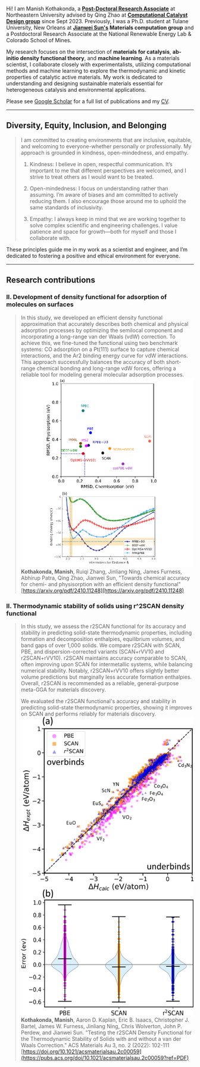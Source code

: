 <!-- Google tag (gtag.js) -->
<script async src="https://www.googletagmanager.com/gtag/js?id=G-6KTXKWMYF3"></script>
<script>
  window.dataLayer = window.dataLayer || [];
  function gtag(){dataLayer.push(arguments);}
  gtag('js', new Date());

  gtag('config', 'G-6KTXKWMYF3');
</script>

Hi! I am Manish Kothakonda, a **[Post-Doctoral Research Associate](https://coe.northeastern.edu/people/kothakonda-manish-kumar/)** at Northeastern University advised by Qing Zhao at **[Computational Catalyst Design group](https://www.qzhao-neu.com/)** since Sept 2023. Previously, I was a Ph.D. student at Tulane University, New Orleans at **[Jianwei Sun's](https://www.matcomp.org/) Materials computation group** and a Postdoctoral Research Associate at the National Renewable Energy Lab & Colorado School of Mines.

My research focuses on the intersection of **materials for catalysis**, **ab-initio density functional theory**, and **machine learning**. As a materials scientist, I collaborate closely with experimentalists, utilizing computational methods and machine learning to explore the thermodynamic and kinetic properties of catalytic active materials. My work is dedicated to understanding and designing sustainable materials essential for heterogeneous catalysis and environmental applications.

Please see [Google Scholar](https://scholar.google.com/citations?user=chmsWhIAAAAJ&hl=en) for a full list of publications and my [CV](https://manishkothakonda.github.io/assets/files/MK_CV_1310.pdf). 

___

## Diversity, Equity, Inclusion, and Belonging
> I am committed to creating environments that are inclusive, equitable, and welcoming to everyone-whether personally or professionally. My approach is grounded in kindness, open-mindedness, and empathy.
>
> 1. Kindness: I believe in open, respectful communication. It’s important to me that different perspectives are welcomed, and I strive to treat others as I would want to be treated.
>
> 2. Open-mindedness: I focus on understanding rather than assuming. I’m aware of biases and am committed to actively reducing them. I also encourage those around me to uphold the same standards of inclusivity.
>
> 3. Empathy: I always keep in mind that we are working together to solve complex scientific and engineering challenges. I value patience and space for growth—both for myself and those I collaborate with.
>
These principles guide me in my work as a scientist and engineer, and I’m dedicated to fostering a positive and ethical environment for everyone.
___

## Research contributions
### II. Development of density functional for adsorption of molecules on surfaces
> In this study, we developed an efficient density functional approximation that accurately describes both chemical and physical adsorption processes by optimizing the semilocal component and incorporating a long-range van der Waals (vdW) correction. To achieve this, we fine-tuned the functional using two benchmark systems: CO adsorption on a Pt(111) surface to capture chemical interactions, and the Ar2 binding energy curve for vdW interactions. This approach successfully balances the accuracy of both short-range chemical bonding and long-range vdW forces, offering a reliable tool for modeling general molecular adsorption processes.
> ![](Bivariate_G_Ni.jpg)
> **Kothakonda, Manish**, Ruiqi Zhang, Jinliang Ning, James Furness, Abhirup Patra, Qing Zhao, Jianwei Sun, "Towards chemical accuracy for chemi- and physisorption with an efficient density functional"  [https://arxiv.org/pdf/2410.11248](https://arxiv.org/pdf/2410.11248)


### II. Thermodynamic stability of solids using r^2SCAN density functional
> In this study, we assess the r2SCAN functional for its accuracy and stability in predicting solid-state thermodynamic properties, including formation and decomposition enthalpies, equilibrium volumes, and band gaps of over 1,000 solids. We compare r2SCAN with SCAN, PBE, and dispersion-corrected variants (SCAN+rVV10 and r2SCAN+rVV10). r2SCAN maintains accuracy comparable to SCAN, often improving upon SCAN for intermetallic systems, while balancing numerical stability. Notably, r2SCAN+rVV10 offers slightly better volume predictions but marginally less accurate formation enthalpies. Overall, r2SCAN is recommended as a reliable, general-purpose meta-GGA for materials discovery.
>
> We evaluated the r2SCAN functional's accuracy and stability in predicting solid-state thermodynamic properties, showing it improves on SCAN and performs reliably for materials discovery.
> ![](r2scan_test_solids.jpeg)
> **Kothakonda, Manish**, Aaron D. Kaplan, Eric B. Isaacs, Christopher J. Bartel, James W. Furness, Jinliang Ning, Chris Wolverton, John P. Perdew, and Jianwei Sun. "Testing the r2SCAN Density Functional for the Thermodynamic Stability of Solids with and without a van der Waals Correction." ACS Materials Au 3, no. 2 (2022): 102-111 [https://doi.org/10.1021/acsmaterialsau.2c00059](https://pubs.acs.org/doi/10.1021/acsmaterialsau.2c00059?ref=PDF)

